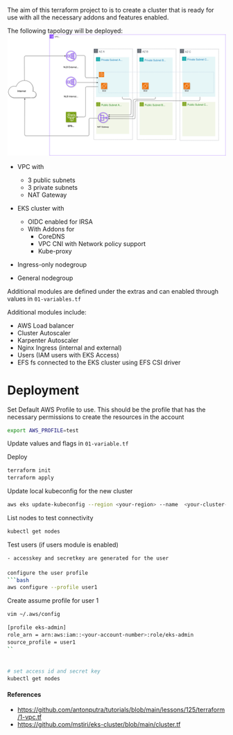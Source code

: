 The aim of this terraform project to is to create a cluster that is ready for use with all the necessary addons and features enabled.

The following tapology will be deployed:
![Diagram](docs/eks-terraform.svg)

- VPC with 
  - 3 public subnets
  - 3 private subnets
  - NAT Gateway
  

-  EKS cluster with
   - OIDC enabled for IRSA
   - With Addons for 
     - CoreDNS
     - VPC CNI with Network policy support
     - Kube-proxy

- Ingress-only nodegroup 
- General nodegroup

Additional modules are defined under the extras and can enabled through values in `01-variables.tf`

Additional modules include:
- AWS Load balancer
- Cluster Autoscaler
- Karpenter Autoscaler
- Nginx Ingress (internal and external)
- Users (IAM users with EKS Access)
- EFS fs connected to the EKS cluster using EFS CSI driver



# Deployment
Set Default AWS Profile to use. This should be the profile that has the necessary permissions to create the resources in the account
```bash
export AWS_PROFILE=test
```

Update values and flags in `01-variable.tf`

Deploy 
```bash
terraform init
terraform apply
```


Update local kubeconfig for the new cluster
```bash
aws eks update-kubeconfig --region <your-region> --name  <your-cluster-name>
```

List nodes to test connectivity
```bash
kubectl get nodes
````

Test users (if users module is enabled)
```bash
- accesskey and secretkey are generated for the user

configure the user profile
```bash
aws configure --profile user1
```

Create assume profile for user 1
```bash
vim ~/.aws/config
````

```bash
[profile eks-admin]
role_arn = arn:aws:iam::<your-account-number>:role/eks-admin
source_profile = user1
``


# set access id and secret key
kubectl get nodes
```


#### References
- https://github.com/antonputra/tutorials/blob/main/lessons/125/terraform/1-vpc.tf
- https://github.com/mstiri/eks-cluster/blob/main/cluster.tf

